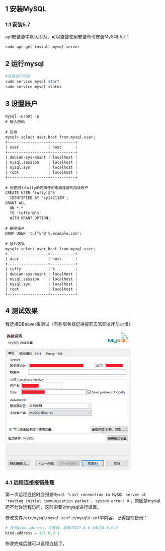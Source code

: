 ## 1 安装MySQL

### 1.1 安装5.7

apt安装源中默认即为，可以直接使用安装命令安装MySQL5.7：

```powershell
sudo apt-get install mysql-server
```

## 2 运行mysql

```powershell
#查看运行状态
sudo service mysql start
sudo service mysql status
```

## 3 设置账户

```mysql
mysql -uroot -p
# 输入密码

# 后续
mysql> select user,host from mysql.user;
+------------------+-----------+
| user             | host      |
+------------------+-----------+
| debian-sys-maint | localhost |
| mysql.session    | localhost |
| mysql.sys        | localhost |
| root             | localhost |
+------------------+-----------+

# 创建明为tuffy的可再任何电脑连接的超级账户
CREATE USER 'tuffy'@'%'
  IDENTIFIED BY 'sy14213ZM';
GRANT ALL
  ON *.*
  TO 'tuffy'@'%'
  WITH GRANT OPTION;
  
# 删除账户
DROP USER 'tuffy'@'%.example.com';

# 最后效果
mysql> select user,host from mysql.user;
+------------------+-----------+
| user             | host      |
+------------------+-----------+
| tuffy            | %         |
| debian-sys-maint | localhost |
| mysql.session    | localhost |
| mysql.sys        | localhost |
| root             | localhost |
+------------------+-----------+
```

## 4 测试效果

我选择DBeaver来测试（有些服务器记得提前去官网关闭防火墙）

<img src="https://raw.githubusercontent.com/tufbel/TImages/main/mark/20210121172517.png" alt="远程连接aliyun的数据库" style="zoom: 67%;" />

### 4.1 远程连接报错处理

第一次远程连接时会报错`Mysql "Lost connection to MySQL server at ‘reading initial communication packet', system error: 0` ，原因是mysql还不允许远程访问，这时需要对mysql进行设置。

修改文件`/etc/mysql/mysql.conf.d/mysqld.cnf`中内容，记得提前备份：

```powershell
# 找到bind-address，注释掉，或者将127.0.0.1改为0.0.0.0
bind-address = 127.0.0.1
```

修改完成后就可以远程连接了。
